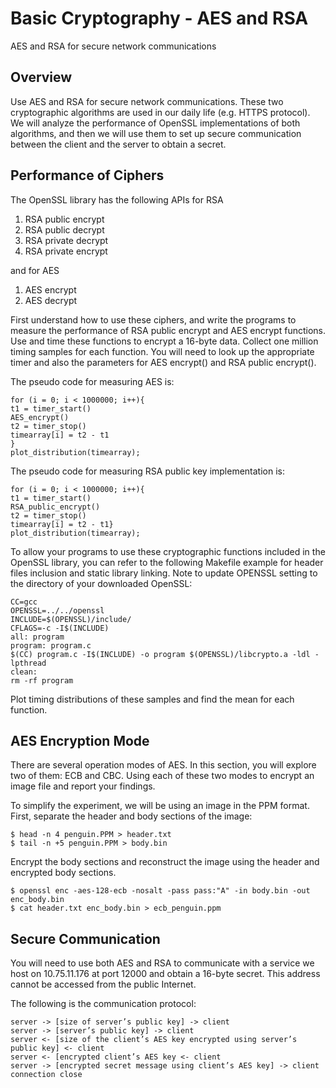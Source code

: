 # Basic Cryptography - AES and RSA
AES and RSA for secure network communications

## Overview
Use AES and RSA for secure network communications. These two cryptographic algorithms are used in our daily life (e.g. HTTPS protocol). 
We will analyze the performance of OpenSSL implementations of both algorithms, and then we will use them to set up secure communication between the client and the server to obtain a secret.

## Performance of Ciphers 
The OpenSSL library has the following APIs for RSA
1. RSA public encrypt
2. RSA public decrypt
3. RSA private decrypt
4. RSA private encrypt

and for AES

1. AES encrypt
2. AES decrypt

First understand how to use these ciphers, and write the programs to measure the performance of RSA public encrypt and AES encrypt functions. Use and time these functions to encrypt a 16-byte data.
Collect one million timing samples for each function. You will need to look up the appropriate timer and also the parameters for AES encrypt() and RSA public encrypt().

The pseudo code for measuring AES is:
```
for (i = 0; i < 1000000; i++){
t1 = timer_start()
AES_encrypt()
t2 = timer_stop()
timearray[i] = t2 - t1
}
plot_distribution(timearray);
```

The pseudo code for measuring RSA public key implementation is:
```
for (i = 0; i < 1000000; i++){
t1 = timer_start()
RSA_public_encrypt()
t2 = timer_stop()
timearray[i] = t2 - t1}
plot_distribution(timearray);
```

To allow your programs to use these cryptographic functions included in the OpenSSL library, you can
refer to the following Makefile example for header files inclusion and static library linking. Note to update
OPENSSL setting to the directory of your downloaded OpenSSL:
```
CC=gcc
OPENSSL=../../openssl
INCLUDE=$(OPENSSL)/include/
CFLAGS=-c -I$(INCLUDE)
all: program
program: program.c
$(CC) program.c -I$(INCLUDE) -o program $(OPENSSL)/libcrypto.a -ldl -lpthread
clean:
rm -rf program
```

Plot timing distributions of these samples and find the mean for each function.

## AES Encryption Mode
There are several operation modes of AES. In this section, you will explore two of them: ECB and CBC.
Using each of these two modes to encrypt an image file and report your findings.

To simplify the experiment, we will be using an image in the PPM format. First, separate the header
and body sections of the image:
```
$ head -n 4 penguin.PPM > header.txt
$ tail -n +5 penguin.PPM > body.bin
```

Encrypt the body sections and reconstruct the image using the header and encrypted body sections.
```
$ openssl enc -aes-128-ecb -nosalt -pass pass:"A" -in body.bin -out enc_body.bin
$ cat header.txt enc_body.bin > ecb_penguin.ppm
```

## Secure Communication
You will need to use both AES and RSA to communicate with a service we host on 10.75.11.176 at port
12000 and obtain a 16-byte secret. This address cannot be accessed from the public Internet.

The following is the communication protocol:
```
server -> [size of server’s public key] -> client
server -> [server’s public key] -> client
server <- [size of the client’s AES key encrypted using server’s public key] <- client
server <- [encrypted client’s AES key <- client
server -> [encrypted secret message using client’s AES key] -> client
connection close
```
